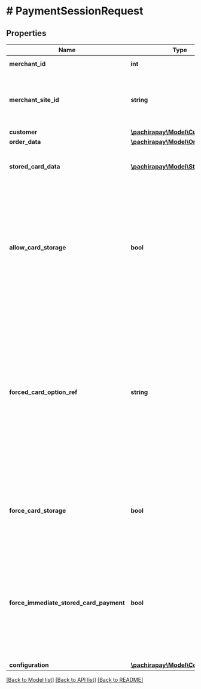 # # PaymentSessionRequest

## Properties

Name | Type | Description | Notes
------------ | ------------- | ------------- | -------------
**merchant_id** | **int** | Your merchant identifier. | 
**merchant_site_id** | **string** | Your merchant site identifier. It can very if you have separate website for phone and desktop for example. | 
**customer** | [**\pachirapay\Model\Customer**](Customer.md) |  | 
**order_data** | [**\pachirapay\Model\OrderData**](OrderData.md) |  | 
**stored_card_data** | [**\pachirapay\Model\StoredCard[]**](StoredCard.md) | The stored payment methods that you want to display to the customer. | [optional] 
**allow_card_storage** | **bool** | Specify if you allow the customer to save his payment method.   By default, the customer will have the choice (save my card : yes/no).   If you want to force the storage (without asking the customer), you can specify the field *forceCardStorage* to *TRUE* | [optional] 
**forced_card_option_ref** | **string** | This field should only be used in case of an immediate stored payment card payment (available only for non-3DS flow).   And it is only needed for specifics payment methods (credit cards like Cofinoga, or Cetelem), which allows a card option (debit, credit, 3x, 4x, 5x, ...).  For most of card types (VISA, MasterCard, CB), you don&#39;t have to specify anything. | [optional] 
**force_card_storage** | **bool** | In a card storage scenario (*allowCardStorage* set to *TRUE*), setting this field to *TRUE* will disable the customer choice (card will always be stored) | [optional] 
**force_immediate_stored_card_payment** | **bool** | If set to *TRUE*, the payment form will be skipped and the payment will start immediately using the first stored payment method from *storedCardData* field.   This is available only for non-3DS flow, and need at least one valid stored payment method. | [optional] 
**configuration** | [**\pachirapay\Model\Configuration**](Configuration.md) |  | 

[[Back to Model list]](../../README.md#documentation-for-models) [[Back to API list]](../../README.md#documentation-for-api-endpoints) [[Back to README]](../../README.md)


